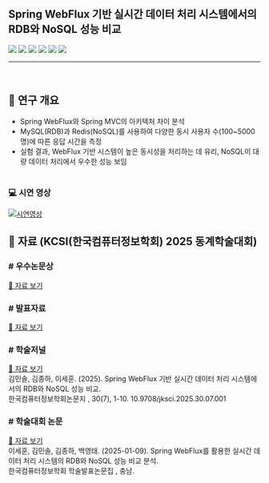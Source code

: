 ## Spring WebFlux 기반 실시간 데이터 처리 시스템에서의 RDB와 NoSQL 성능 비교
<p> 
<p> 
<img src="https://img.shields.io/badge/JAVA-09A3D5?style=flat-square&logo=JAVA&logoColor=white"/>
<img src="https://img.shields.io/badge/Spring Boot-6DB33F?style=flat-square&logo=Spring Boot&logoColor=white"/>

<img src="https://img.shields.io/badge/MySQL-4479A1?style=flat-square&logo=MySQL&logoColor=white"/>
<img src="https://img.shields.io/badge/Redis-FF4438?style=flat-square&logo=redis&logoColor=white"/>

<img src="https://img.shields.io/badge/Apache Tomcat-F8DC75?style=flat-square&logo=apachetomcat&logoColor=black"/>
<img src="https://img.shields.io/badge/Apache JMeter-D22128?style=flat-square&logo=apachejmeter&logoColor=white"/>

</p>
   
<hr><br>

## 📑 연구 개요
- Spring WebFlux와 Spring MVC의 아키텍처 차이 분석
- MySQL(RDB)과 Redis(NoSQL)를 사용하여 다양한 동시 사용자 수(100~5000명)에 따른 응답 시간을 측정
- 실험 결과, WebFlux 기반 시스템이 높은 동시성을 처리하는 데 유리, NoSQL이 대량 데이터 처리에서 우수한 성능 보임
<br><br>

### 💻 시연 영상
[![시연영상](https://img.youtube.com/vi/cTOcZEJzKoE/0.jpg)](https://youtu.be/cTOcZEJzKoE)

## 💾 자료 (KCSI(한국컴퓨터정보학회) 2025 동계학술대회)
### # 우수논문상 
<a href="https://github.com/0206cho/Performance_Comparison_in_Real-Time_Data_Processing_Systems_with_Spring_DB/blob/main/libs/KCSI_%E1%84%83%E1%85%A9%E1%86%BC%E1%84%80%E1%85%A8%E1%84%92%E1%85%A1%E1%86%A8%E1%84%89%E1%85%AE%E1%86%AF%E1%84%83%E1%85%A2%E1%84%92%E1%85%AC%E1%84%8B%E1%85%AE%E1%84%89%E1%85%AE%E1%84%82%E1%85%A9%E1%86%AB%E1%84%86%E1%85%AE%E1%86%AB%E1%84%89%E1%85%A1%E1%86%BC%E1%84%8C%E1%85%A1%E1%86%BC.pdf">
  📄 자료 보기
</a>

### # 발표자료
<a href="https://github.com/0206cho/Performance_Comparison_in_Real-Time_Data_Processing_Systems_with_Spring_DB/blob/main/libs/KSCI_%E1%84%87%E1%85%A1%E1%86%AF%E1%84%91%E1%85%AD%E1%84%8C%E1%85%A1%E1%84%85%E1%85%AD_HC-O-2.pdf">
  📄 자료 보기
</a>

### # 학술저널
<a href="https://www.dbpia.co.kr/journal/articleDetail?nodeId=NODE12296059">
  📄 자료 보기
</a><br>
김민솔, 김종하, 이세훈. (2025). Spring WebFlux 기반 실시간 데이터 처리 시스템에서의 RDB와 NoSQL 성능 비교. <br>한국컴퓨터정보학회논문지 , 30(7), 1-10. 10.9708/jksci.2025.30.07.001

### # 학술대회 논문
<a href="https://github.com/0206cho/Performance_Comparison_in_Real-Time_Data_Processing_Systems_with_Spring_DB/blob/main/libs/2025%E1%84%82%E1%85%A7%E1%86%AB%20%E1%84%83%E1%85%A9%E1%86%BC%E1%84%80%E1%85%A8%E1%84%92%E1%85%A1%E1%86%A8%E1%84%89%E1%85%AE%E1%86%AF%E1%84%83%E1%85%A2%E1%84%92%E1%85%AC%20%E1%84%82%E1%85%A9%E1%86%AB%E1%84%86%E1%85%AE%E1%86%AB.pdf">
  📄 자료 보기
</a><br>
이세훈, 김민솔, 김종하, 백영태. (2025-01-09). Spring WebFlux를 활용한 실시간 데이터 처리 시스템의 RDB와 NoSQL 성능 비교 분석. <br>한국컴퓨터정보학회 학술발표논문집 , 충남.
